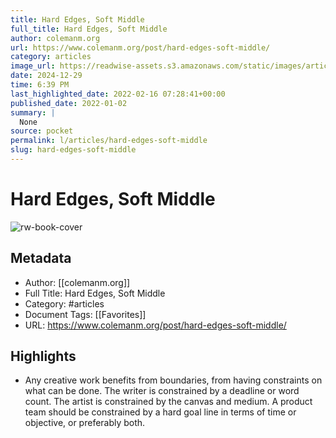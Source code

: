 ```yaml
---
title: Hard Edges, Soft Middle
full_title: Hard Edges, Soft Middle
author: colemanm.org
url: https://www.colemanm.org/post/hard-edges-soft-middle/
category: articles
image_url: https://readwise-assets.s3.amazonaws.com/static/images/article0.00998d930354.png
date: 2024-12-29
time: 6:39 PM
last_highlighted_date: 2022-02-16 07:28:41+00:00
published_date: 2022-01-02
summary: |
  None
source: pocket
permalink: l/articles/hard-edges-soft-middle
slug: hard-edges-soft-middle
---
```

# Hard Edges, Soft Middle

![rw-book-cover](https://readwise-assets.s3.amazonaws.com/static/images/article0.00998d930354.png)

## Metadata
- Author: [[colemanm.org]]
- Full Title: Hard Edges, Soft Middle
- Category: #articles
- Document Tags: [[Favorites]] 
- URL: https://www.colemanm.org/post/hard-edges-soft-middle/

## Highlights
- Any creative work benefits from boundaries, from having constraints on what can be done. The writer is constrained by a deadline or word count. The artist is constrained by the canvas and medium. A product team should be constrained by a hard goal line in terms of time or objective, or preferably both.


